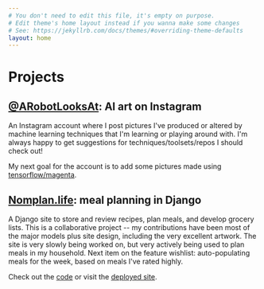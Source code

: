 ```yaml
---
# You don't need to edit this file, it's empty on purpose.
# Edit theme's home layout instead if you wanna make some changes
# See: https://jekyllrb.com/docs/themes/#overriding-theme-defaults
layout: home
---
```

# Projects

## [@ARobotLooksAt](https://www.instagram.com/arobotlooksat/): AI art on Instagram

An Instagram account where I post pictures I've produced or altered by machine learning techniques that I'm learning or playing around with. I'm always happy to get suggestions for techniques/toolsets/repos I should check out!

My next goal for the account is to add some pictures made using [tensorflow/magenta](https://github.com/tensorflow/magenta).


## [Nomplan.life](http://nomplan.life/): meal planning in Django

A Django site to store and review recipes, plan meals, and develop grocery lists. This is a collaborative project -- my contributions have been most of the major models plus site design, including the very excellent artwork. The site is very slowly being worked on, but very actively being used to plan meals in my household. Next item on the feature wishlist: auto-populating meals for the week, based on meals I've rated highly.

Check out the [code](https://github.com/goobers/themenu) or visit the [deployed site](http://nomplan.life/).
